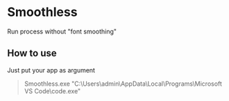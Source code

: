 # Smoothless
Run process without "font smoothing"

## How to use
Just put your app as argument

> Smoothless.exe "C:\Users\admin\AppData\Local\Programs\Microsoft VS Code\code.exe"
